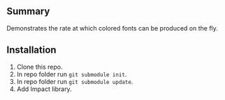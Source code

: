 ## Summary ##
Demonstrates the rate at which colored fonts can be produced on the fly.

## Installation ##

1. Clone this repo.
2. In repo folder run `git submodule init`.
3. In repo folder run `git submodule update`.
4. Add Impact library.
